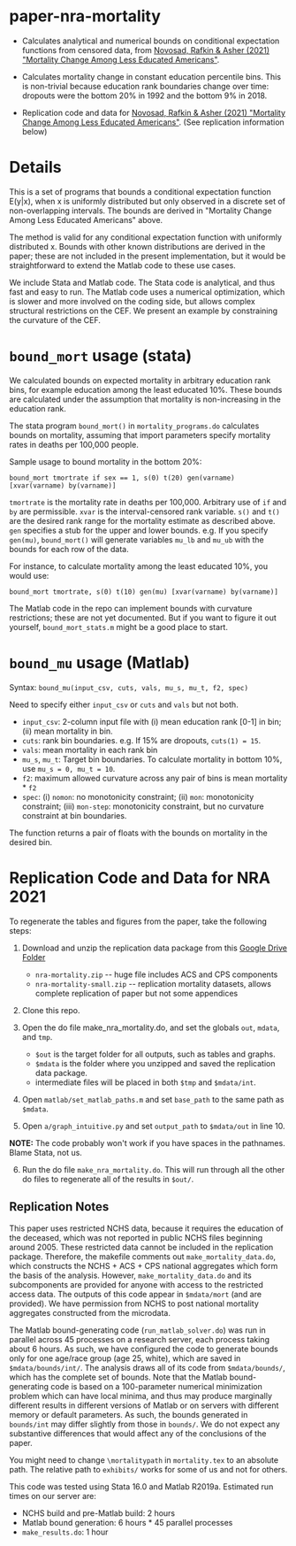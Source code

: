 # paper-nra-mortality

* Calculates analytical and numerical bounds on conditional expectation functions from censored data, from [Novosad, Rafkin & Asher (2021) "Mortality Change Among Less Educated Americans"](http://paulnovosad.com/pdf/nra-mortality.pdf).

* Calculates mortality change in constant education percentile bins. This is non-trivial because education rank boundaries change over time: dropouts were the bottom 20% in 1992 and the bottom 9% in 2018.

* Replication code and data for [Novosad, Rafkin & Asher (2021) "Mortality Change Among Less Educated Americans"](http://paulnovosad.com/pdf/nra-mortality.pdf). (See replication information below)

# Details

This is a set of programs that bounds a conditional expectation function E(y|x), when x is uniformly distributed but only observed in a discrete set of non-overlapping intervals. The bounds are derived in "Mortality Change Among Less Educated Americans" above.

The method is valid for any conditional expectation function with uniformly distributed x. Bounds with other known distributions are derived in the paper; these are not included in the present implementation, but it would be straightforward to extend the Matlab code to these use cases.

We include Stata and Matlab code. The Stata code is analytical, and thus fast and easy to run. The Matlab code uses a numerical optimization, which is slower and more involved on the coding side, but allows complex structural restrictions on the CEF. We present an example by constraining the curvature of the CEF.

# `bound_mort` usage (stata)

We calculated bounds on expected mortality in arbitrary education rank bins, for example education among the least educated 10%. These bounds are calculated under the assumption that mortality is non-increasing in the education rank.

The stata program `bound_mort()` in `mortality_programs.do` calculates bounds on mortality, assuming that import parameters specify mortality rates in deaths per 100,000 people.

Sample usage to bound mortality in the bottom 20%:

```
bound_mort tmortrate if sex == 1, s(0) t(20) gen(varname) [xvar(varname) by(varname)]
```

`tmortrate` is the mortality rate in deaths per 100,000. Arbitrary use of `if` and `by` are permissible. `xvar` is the interval-censored rank variable. `s()` and `t()` are the desired rank range for the mortality estimate as described above. `gen` specifies a stub for the upper and lower bounds. e.g. If you specify `gen(mu)`, `bound_mort()` will generate variables `mu_lb` and `mu_ub` with the bounds for each row of the data.

For instance, to calculate mortality among the least educated 10%, you
would use:
```
bound_mort tmortrate, s(0) t(10) gen(mu) [xvar(varname) by(varname)]
```

The Matlab code in the repo can implement bounds with curvature restrictions; these are not yet documented. But if you want to figure it out yourself, `bound_mort_stats.m` might be a good place to start.

# `bound_mu` usage (Matlab)

Syntax: `bound_mu(input_csv, cuts, vals, mu_s, mu_t, f2, spec)`

Need to specify either `input_csv` or `cuts` and `vals` but not both.

* `input_csv`: 2-column input file with (i) mean education rank [0-1] in bin; (ii) mean mortality in bin.
* `cuts`: rank bin boundaries. e.g. If 15% are dropouts, `cuts(1) = 15`.
* `vals`: mean mortality in each rank bin
* `mu_s`, `mu_t`: Target bin boundaries. To calculate mortality in bottom 10%, use `mu_s = 0, mu_t = 10`.
* `f2`: maximum allowed curvature across any pair of bins is mean mortality * `f2`
* `spec`: (i) `nomon`: no monotonicity constraint; (ii) `mon`: monotonicity constraint; (iii) `mon-step`: monotonicity constraint, but no curvature constraint at bin boundaries.

The function returns a pair of floats with the bounds on mortality in the desired bin.

# Replication Code and Data for NRA 2021

To regenerate the tables and figures from the paper, take the
following steps:

1. Download and unzip the replication data package from this [Google Drive Folder](https://drive.google.com/drive/folders/1DnOP2XfCMVygZ--OrRyY5_HkCoo3E6Mc?usp=sharing)
   * `nra-mortality.zip` -- huge file includes ACS and CPS components
   * `nra-mortality-small.zip` -- replication mortality datasets, allows complete replication of paper but not some appendices
   
2. Clone this repo.

3. Open the do file make_nra_mortality.do, and set the globals `out`,
   `mdata`, and `tmp`.  
   * `$out` is the target folder for all outputs, such as tables
   and graphs. 
   * `$mdata` is the folder where you unzipped and saved the
     replication data package.
   * intermediate files will be placed in both `$tmp` and `$mdata/int`.

4. Open `matlab/set_matlab_paths.m` and set `base_path` to the same path as `$mdata`.

5. Open `a/graph_intuitive.py` and set `output_path` to `$mdata/out` in line 10.

**NOTE:** The code probably won't work if you have spaces in the pathnames. Blame Stata, not us.

6. Run the do file `make_nra_mortality.do`.  This will run through all the
   other do files to regenerate all of the results in `$out/`.
   
## Replication Notes

This paper uses restricted NCHS data, because it requires the education of the deceased, which was not reported in public NCHS files beginning around 2005. These restricted data cannot be included in the replication package. Therefore, the makefile comments out `make_mortality_data.do`, which constructs the NCHS + ACS + CPS national aggregates which form the basis of the analysis. However, `make_mortality_data.do` and its subcomponents are provided for anyone with access to the restricted access data. The outputs of this code appear in `$mdata/mort` (and are provided). We have permission from NCHS to post national mortality aggregates constructed from the microdata.

The Matlab bound-generating code (`run_matlab_solver.do`) was run in parallel across 45 processes on a research server, each process taking about 6 hours. As such, we have configured the code to generate bounds only for one age/race group (age 25, white), which are saved in `$mdata/bounds/int/`. The analysis draws all of its code from `$mdata/bounds/`, which has the complete set of bounds. Note that the Matlab bound-generating code is based on a 100-parameter numerical minimization problem which can have local minima, and thus may produce marginally different results in different versions of Matlab or on servers with different memory or default parameters. As such, the bounds generated in `bounds/int` may differ slightly from those in `bounds/`. We do not expect any substantive differences that would affect any of the conclusions of the paper.

You might need to change `\mortalitypath` in `mortality.tex` to an absolute path. The relative path to `exhibits/` works for some of us and not for others.

This code was tested using Stata 16.0 and Matlab R2019a. Estimated run times on our server are:
* NCHS build and pre-Matlab build: 2 hours
* Matlab bound generation: 6 hours * 45 parallel processes
* `make_results.do`: 1 hour

